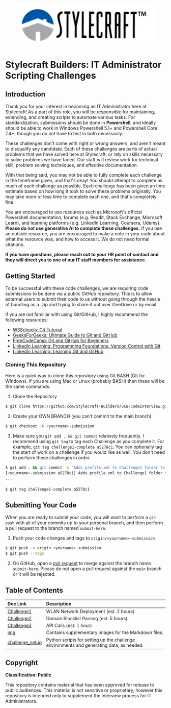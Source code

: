 <p align="center">
  <a href="https://stylecraft.com" target="_blank" alt="Stylecraft Builders Home"><img src="./img/scb_white-background.png" width="450" /></a>
</p>

# Stylecraft Builders: IT Administrator Scripting Challenges

## Introduction

Thank you for your interest in becoming an IT Administrator here at Stylecraft! As a part of this role, you will be responsible for maintaining, extending, and creating scripts to automate various tasks. For standardization, submissions should be done in **Powershell**, and ideally should be able to work in Windows Powershell 5.1+ and Powershell Core 7.4+, though you do not have to test in both necessarily.

These challenges don't come with right or wrong answers, and aren't meant to disqualify any candidate. Each of these challenges are parts of actual problems that we have solved here at Stylecraft, or rely on skills necessary to solve problems we have faced. Our staff will review work for technical skill, problem solving techniques, and effective documentation.

With that being said, you may not be able to fully complete each challenge in the timeframe given, and that's okay! You should attempt to complete as much of each challenge as possible. Each challenge has been given an time estimate based on how long it took to solve these problems originally. You may take more or less time to complete each one, and that's completely fine.

You are encouraged to use resources such as Microsoft's official Powershell documentation, forums (e.g. Reddit, Stack Exchange, Microsoft Learn), and learning platforms (e.g. LinkedIn Learning, Coursera, Udemy). **Please do not use generative AI to complete these challenges.** If you use an outside resource, you are encouraged to make a note in your code about what the resource was, and how to access it. We do not need formal citations.

**If you have questions, please reach out to your HR point of contact and they will direct you to one of our IT staff members for assistance.**


## Getting Started

To be successful with these code challenges, we are requiring code submissions to be done via a public GitHub repository. This is to allow external users to submit their code to us without going through the hassle of bundling as a .zip and trying to share it out over OneDrive or by email.

If you are not familiar with using Git/GitHub, I highly recommend the following resources:

- [W3Schools: Git Tutorial](https://www.w3schools.com/git/default.asp)
- [GeeksForGeeks: Ultimate Guide to Git and GitHub](https://www.geeksforgeeks.org/blogs/ultimate-guide-git-github/)
- [FreeCodeCamp: Git and GitHub for Beginners](https://www.freecodecamp.org/news/git-and-github-for-beginners/)
- [LinkedIn Learning: Programming Foundations, Version Control with Git](https://www.linkedin.com/learning/programming-foundations-version-control-with-git-21044342/don-t-lose-your-work?u=2045532)
- [LinkedIn Learning: Learning Git and GitHub](https://www.linkedin.com/learning/learning-git-and-github-23011330/welcome?u=2045532)


### Cloning This Repository

Here is a quick way to clone this repository using Git BASH (Git for Windows). If you are using Mac or Linux (probably BASH) then these will be the same commands.

1. Clone the Repository

```BASH
$ git clone https://github.com/Stylecraft-Builders/SCB-CodeInterview.git
```

2. Create your OWN BRANCH (you can't commit to the main branch)

```BASH
$ git checkout -b <yourname>-submission
```

3. Make sure you `git add . && git commit` relatively frequently. I recommend using `git tag` to tag each Challenge as you complete it. For example, `git tag challenge1-complete a5278c1`. You can optionally tag the start of work on a challenge if you would like as well. You don't need to perform these challenges in order.

```BASH
$ git add . && git commit -m "Adds profile.xml to Challenge1 folder to finish Challenge1"
[<yourname>-submission a5278c1] Adds profile.xml to Challenge1 folder to finish Challenge1
...

$ git tag challenge1-complete a5278c1
```

## Submitting Your Code

When you are ready to submit your code, you will want to perform a `git push` with all of your commits up to your personal branch, and then perform a pull request to the branch named `submit-here`.

1. Push your code changes and tags to `origin/<yourname>-submission`

```BASH
$ git push -u origin <yourname>-submission
$ git push --tags
```

2. On GitHub, open a [pull request](https://docs.github.com/en/pull-requests) to merge against the branch name `submit-here`. Please do not open a pull request against the `main` branch or it will be rejected.

## Table of Contents

| Doc Link | Description |
| :------- | :---------- |
| [Challenge1](./Challenge1) | WLAN Network Deployment (est. 2 hours) |
| [Challenge2](./Challenge2) | Domain Blocklist Parsing (est. 5 hours) |
| [Challenge3](./Challenge3) | API Calls (est. 1 hour) |
| [img](./img) | Contains supplementary images for the Markdown files. |
| [challenge_setup](./challenge_setup/) | Python scripts for setting up the challenge environments and generating data, as needed. |

## Copyright

**Classification: Public**

This repository contains material that has been approved for release to public audiences. This material is not sensitive or proprietary, however this repository is intended only to supplement the interview process for IT Administrators.